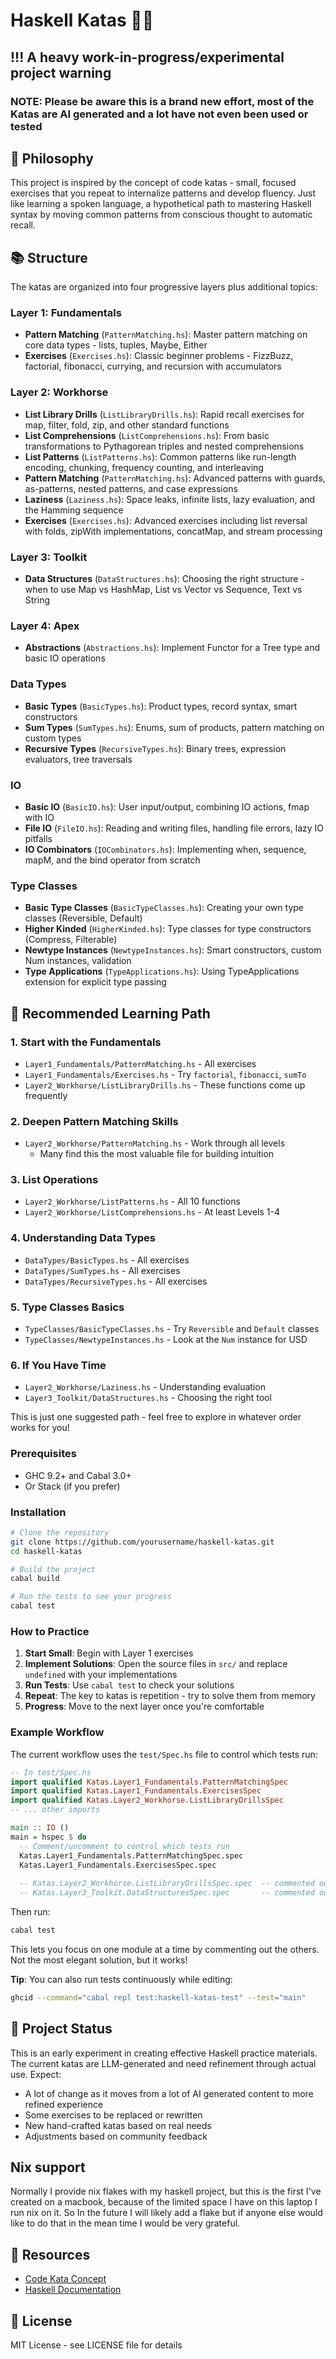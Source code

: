 # Haskell Katas 🏋️‍♂️

## !!! A heavy work-in-progress/experimental project warning ##

### NOTE: Please be aware this is a brand new effort, most of the Katas are AI generated and a lot have not even been used or tested ###

## 🎯 Philosophy

This project is inspired by the concept of code katas - small, focused exercises that you repeat to internalize patterns and develop fluency. Just like learning a spoken language, a hypothetical path to mastering Haskell syntax by moving common patterns from conscious thought to automatic recall.

## 📚 Structure

The katas are organized into four progressive layers plus additional topics:

### Layer 1: Fundamentals

- **Pattern Matching** (`PatternMatching.hs`): Master pattern matching on core data types - lists, tuples, Maybe, Either
- **Exercises** (`Exercises.hs`): Classic beginner problems - FizzBuzz, factorial, fibonacci, currying, and recursion with accumulators

### Layer 2: Workhorse  

- **List Library Drills** (`ListLibraryDrills.hs`): Rapid recall exercises for map, filter, fold, zip, and other standard functions
- **List Comprehensions** (`ListComprehensions.hs`): From basic transformations to Pythagorean triples and nested comprehensions
- **List Patterns** (`ListPatterns.hs`): Common patterns like run-length encoding, chunking, frequency counting, and interleaving
- **Pattern Matching** (`PatternMatching.hs`): Advanced patterns with guards, as-patterns, nested patterns, and case expressions
- **Laziness** (`Laziness.hs`): Space leaks, infinite lists, lazy evaluation, and the Hamming sequence
- **Exercises** (`Exercises.hs`): Advanced exercises including list reversal with folds, zipWith implementations, concatMap, and stream processing

### Layer 3: Toolkit

- **Data Structures** (`DataStructures.hs`): Choosing the right structure - when to use Map vs HashMap, List vs Vector vs Sequence, Text vs String

### Layer 4: Apex

- **Abstractions** (`Abstractions.hs`): Implement Functor for a Tree type and basic IO operations

### Data Types

- **Basic Types** (`BasicTypes.hs`): Product types, record syntax, smart constructors
- **Sum Types** (`SumTypes.hs`): Enums, sum of products, pattern matching on custom types
- **Recursive Types** (`RecursiveTypes.hs`): Binary trees, expression evaluators, tree traversals

### IO

- **Basic IO** (`BasicIO.hs`): User input/output, combining IO actions, fmap with IO
- **File IO** (`FileIO.hs`): Reading and writing files, handling file errors, lazy IO pitfalls
- **IO Combinators** (`IOCombinators.hs`): Implementing when, sequence, mapM, and the bind operator from scratch

### Type Classes

- **Basic Type Classes** (`BasicTypeClasses.hs`): Creating your own type classes (Reversible, Default)
- **Higher Kinded** (`HigherKinded.hs`): Type classes for type constructors (Compress, Filterable)
- **Newtype Instances** (`NewtypeInstances.hs`): Smart constructors, custom Num instances, validation
- **Type Applications** (`TypeApplications.hs`): Using TypeApplications extension for explicit type passing

## 📖 Recommended Learning Path

### 1. Start with the Fundamentals

- `Layer1_Fundamentals/PatternMatching.hs` - All exercises
- `Layer1_Fundamentals/Exercises.hs` - Try `factorial`, `fibonacci`, `sumTo`
- `Layer2_Workhorse/ListLibraryDrills.hs` - These functions come up frequently

### 2. Deepen Pattern Matching Skills

- `Layer2_Workhorse/PatternMatching.hs` - Work through all levels
  - Many find this the most valuable file for building intuition

### 3. List Operations

- `Layer2_Workhorse/ListPatterns.hs` - All 10 functions
- `Layer2_Workhorse/ListComprehensions.hs` - At least Levels 1-4

### 4. Understanding Data Types

- `DataTypes/BasicTypes.hs` - All exercises
- `DataTypes/SumTypes.hs` - All exercises
- `DataTypes/RecursiveTypes.hs` - All exercises

### 5. Type Classes Basics

- `TypeClasses/BasicTypeClasses.hs` - Try `Reversible` and `Default` classes
- `TypeClasses/NewtypeInstances.hs` - Look at the `Num` instance for USD

### 6. If You Have Time

- `Layer2_Workhorse/Laziness.hs` - Understanding evaluation
- `Layer3_Toolkit/DataStructures.hs` - Choosing the right tool

This is just one suggested path - feel free to explore in whatever order works for you!

### Prerequisites

- GHC 9.2+ and Cabal 3.0+
- Or Stack (if you prefer)

### Installation

```bash
# Clone the repository
git clone https://github.com/yourusername/haskell-katas.git
cd haskell-katas

# Build the project
cabal build

# Run the tests to see your progress
cabal test
```

### How to Practice

1. **Start Small**: Begin with Layer 1 exercises
2. **Implement Solutions**: Open the source files in `src/` and replace `undefined` with your implementations
3. **Run Tests**: Use `cabal test` to check your solutions
4. **Repeat**: The key to katas is repetition - try to solve them from memory
5. **Progress**: Move to the next layer once you're comfortable

### Example Workflow

The current workflow uses the `test/Spec.hs` file to control which tests run:

```haskell
-- In test/Spec.hs
import qualified Katas.Layer1_Fundamentals.PatternMatchingSpec
import qualified Katas.Layer1_Fundamentals.ExercisesSpec
import qualified Katas.Layer2_Workhorse.ListLibraryDrillsSpec
-- ... other imports

main :: IO ()
main = hspec $ do
  -- Comment/uncomment to control which tests run
  Katas.Layer1_Fundamentals.PatternMatchingSpec.spec
  Katas.Layer1_Fundamentals.ExercisesSpec.spec
  
  -- Katas.Layer2_Workhorse.ListLibraryDrillsSpec.spec  -- commented out
  -- Katas.Layer3_Toolkit.DataStructuresSpec.spec       -- commented out
```

Then run:

```bash
cabal test
```

This lets you focus on one module at a time by commenting out the others. Not the most elegant solution, but it works!

**Tip**: You can also run tests continuously while editing:

```bash
ghcid --command="cabal repl test:haskell-katas-test" --test="main"
```

## 📝 Project Status

This is an early experiment in creating effective Haskell practice materials. The current katas are LLM-generated and need refinement through actual use. Expect:

- A lot of change as it moves from a lot of AI generated content to more refined experience
- Some exercises to be replaced or rewritten
- New hand-crafted katas based on real needs
- Adjustments based on community feedback

## Nix support

Normally I provide nix flakes with my haskell project, but this is the first I've created on a macbook, because of the limited space I have on this laptop I run nix on it. So In the future I will likely add a flake but if anyone else would like to do that in the mean time I would be very grateful.

## 🔗 Resources

- [Code Kata Concept](http://codekata.com/)
- [Haskell Documentation](https://www.haskell.org/documentation/)

## 📄 License

MIT License - see LICENSE file for details
